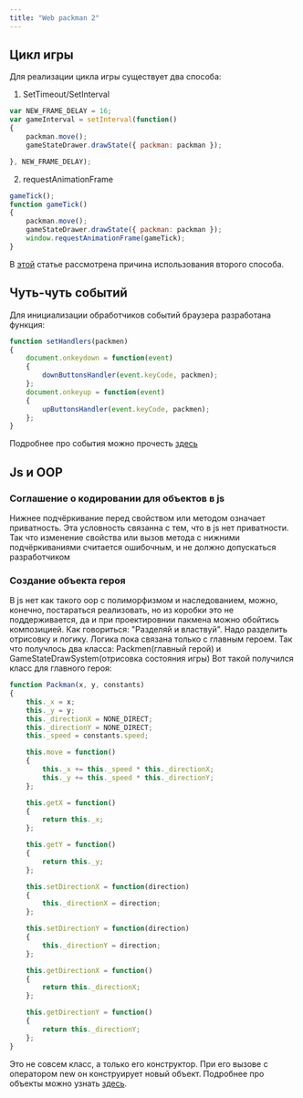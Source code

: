 ```yaml
---
title: "Web packman 2"
---
```


## Цикл игры
Для реализации цикла игры существует два способа:
1) SetTimeout/SetInterval

```js
var NEW_FRAME_DELAY = 16;
var gameInterval = setInterval(function()
{
    packman.move();
    gameStateDrawer.drawState({ packman: packman });

}, NEW_FRAME_DELAY);
```
2) requestAnimationFrame

```js
gameTick();
function gameTick()
{
    packman.move();
    gameStateDrawer.drawState({ packman: packman });
    window.requestAnimationFrame(gameTick);
}
```

В [этой](http://html5.by/blog/what-is-requestanimationframe/) статье рассмотрена причина использования второго способа.

## Чуть-чуть событий

Для инициализации обработчиков событий браузера разработана функция:

```js
function setHandlers(packmen)
{
    document.onkeydown = function(event)
    {
        downButtonsHandler(event.keyCode, packmen);
    };
    document.onkeyup = function(event)
    {
        upButtonsHandler(event.keyCode, packmen);
    };
}
```
Подробнее про события можно прочесть [здесь](https://habrahabr.ru/post/244041/)


## Js и OOP

### Соглашение о кодировании для объектов в js

Нижнее подчёркивание перед свойством или методом означает приватность. Эта условность связанна с тем, что в js нет приватности. Так что изменение свойства или вызов метода с нижними подчёркиваниями считается ошибочным, и не должно допускаться разработчиком

### Создание объекта героя

В js нет как такого oop с полиморфизмом и наследованием, можно, конечно, постараться реализовать, но из коробки это не поддерживается, да и при проектировнии пакмена можно обойтись композицией.
Как говориться: "Разделяй и властвуй". Надо разделить отрисовку и логику. Логика пока связана только с главным героем. Так что получлось два класса: Packmen(главный герой) и GameStateDrawSystem(отрисовка состояния игры)  Вот такой получился класс для главного героя:

```js
function Packman(x, y, constants)
{
    this._x = x;
    this._y = y;
    this._directionX = NONE_DIRECT;
    this._directionY = NONE_DIRECT;
    this._speed = constants.speed;

    this.move = function()
    {
        this._x += this._speed * this._directionX;
        this._y += this._speed * this._directionY;
    };

    this.getX = function()
    {
        return this._x;
    };

    this.getY = function()
    {
        return this._y;
    };

    this.setDirectionX = function(direction)
    {
        this._directionX = direction;
    };

    this.setDirectionY = function(direction)
    {
        this._directionY = direction;
    };

    this.getDirectionX = function()
    {
        return this._directionX;
    };

    this.getDirectionY = function()
    {
        return this._directionY;
    };
}
```

Это не совсем класс, а только его конструктор. При его вызове с оператором new он конструирует новый объект.
Подробнее про объекты можно узнать [здесь](https://habrahabr.ru/post/48542/).
